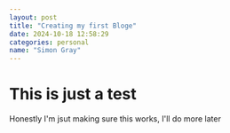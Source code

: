 ```yaml
---
layout: post
title: "Creating my first Bloge"
date: 2024-10-18 12:58:29
categories: personal
name: "Simon Gray"
---
```

# This is just a test
Honestly I'm jsut making sure this works, I'll do more later


